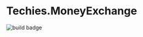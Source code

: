 # Techies.MoneyExchange

![build badge](https://dev4net.visualstudio.com/_apis/public/build/definitions/b0589be0-9c7e-421c-a671-7bc6f5774823/12/badge)
